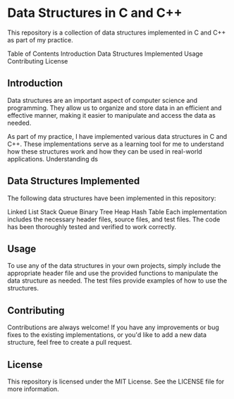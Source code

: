 
# Data Structures in C and C++
This repository is a collection of data structures implemented in C and C++ as part of my practice.

Table of Contents
Introduction
Data Structures Implemented
Usage
Contributing
License
## Introduction
Data structures are an important aspect of computer science and programming. They allow us to organize and store data in an efficient and effective manner, making it easier to manipulate and access the data as needed.

As part of my practice, I have implemented various data structures in C and C++. These implementations serve as a learning tool for me to understand how these structures work and how they can be used in real-world applications.
Understanding ds
## Data Structures Implemented
The following data structures have been implemented in this repository:

Linked List
Stack
Queue
Binary Tree
Heap
Hash Table
Each implementation includes the necessary header files, source files, and test files. The code has been thoroughly tested and verified to work correctly.

## Usage
To use any of the data structures in your own projects, simply include the appropriate header file and use the provided functions to manipulate the data structure as needed. The test files provide examples of how to use the structures.

## Contributing
Contributions are always welcome! If you have any improvements or bug fixes to the existing implementations, or you'd like to add a new data structure, feel free to create a pull request.

## License
This repository is licensed under the MIT License. See the LICENSE file for more information.
